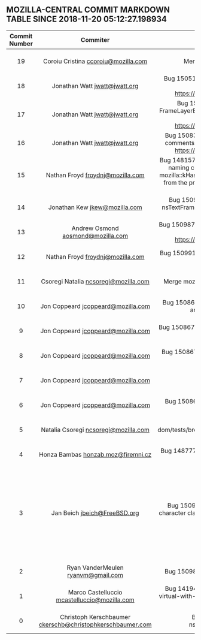 ## MOZILLA-CENTRAL COMMIT MARKDOWN TABLE SINCE 2018-11-20 05:12:27.198934

| Commit Number | Commiter | Commit Message | Node | Date | 
|:---:|:----:|:----------------------------------:|:------:|:----:| 
|19|Coroiu Cristina <ccoroiu@mozilla.com>|Merge inbound to mozilla-central a=merge|a60b595747ade6cdad6b51906bc9a880f6276f19|2018-11-27 00:34:45
|18|Jonathan Watt <jwatt@jwatt.org>|Bug 1505177. Remove gfxContext::CurrentDashOffset(). r=miko  Differential Revision: https://phabricator.services.mozilla.com/D11108|e13ba7026e77deebda6fbfa1518709e24f6846e5|2018-11-06 13:50:23
|17|Jonathan Watt <jwatt@jwatt.org>|Bug 1505374. Remove dead hasClip code from FrameLayerBuilder::AddPaintedDisplayItem. r=mattwoodrow  Differential Revision: https://phabricator.services.mozilla.com/D11168|b036888636d14a020679811996ae9063b6a12e6f|2018-11-05 15:00:33
|16|Jonathan Watt <jwatt@jwatt.org>|Bug 1508358. Avoid clang-format messing up Doxygen comments in SVG code. r=longsonr  Differential Revision: https://phabricator.services.mozilla.com/D12336|73cac4fab2def41df759926fe8e6fe8564c27610|2018-11-05 09:03:55
|15|Nathan Froyd <froydnj@mozilla.com>|Bug 1481577 - make nsTHashtable pretty-printer aware of naming changes; r=tromey  kHashBits was renamed to mozilla::kHashNumberBits, which seems awkward to access from the pretty-printer.  So we compute its value from the HashNumber type instead.|73de720af49df25489f2f47a84c14725e326478c|2018-11-26 20:16:13
|14|Jonathan Kew <jkew@mozilla.com>|Bug 1509167 - Cache an nsFontMetrics reference in nsTextFrame so that we don't have to re-create it on every DrawText call. r=jwatt|8a7a03bc253d12664de2a396b2483187499af996|2018-11-26 19:59:50
|13|Andrew Osmond <aosmond@mozilla.com>|Bug 1509878 - Upgrade libwebp to version 1.0.1 r=jrmuizel  Differential Revision: https://phabricator.services.mozilla.com/D12933|5fb44413dac138585f4783470e5c9e9d7cf501f3|2018-11-26 16:59:22
|12|Nathan Froyd <froydnj@mozilla.com>|Bug 1509916 - use less C-style casting in nsTHashtable.h; r=erahm|c4508d6ea52f4654ee131de9b7c4042ad5fc4f43|2018-11-26 19:39:11
|11|Csoregi Natalia <ncsoregi@mozilla.com>|Merge mozilla-central to mozilla-inbound. CLOSED TREE|b9f771437a1212f4de43cc8419803390358b0ca3|2018-11-26 18:23:19
|10|Jon Coppeard <jcoppeard@mozilla.com>|Bug 1508672 - Dynamically imported modules can throw any value as an exception r=jorendorff|9363b52649ac9b814d4b0b9105cca8416c436223|2018-11-26 18:11:45
|9|Jon Coppeard <jcoppeard@mozilla.com>|Bug 1508672 - Finish dynamic module import at a later time in the shell r=jorendorff|46ce47bd336841a2d71eb53e3bf76f360784e040|2018-11-26 18:11:45
|8|Jon Coppeard <jcoppeard@mozilla.com>|Bug 1508672 - Fix some minor test262 issues in dynamic import tests r=jorendorff|93445c3027525c80ac196074b58976a6c648fd83|2018-11-26 18:11:44
|7|Jon Coppeard <jcoppeard@mozilla.com>|Bug 1508672 - Make |new import()| a syntax error r=jorendorff|0ee93898e415524e9ffbf569cbcedadd35a67ac6|2018-11-26 18:11:44
|6|Jon Coppeard <jcoppeard@mozilla.com>|Bug 1508672 - Enable passing test262 dynamic import tests r=jorendorff|761da392dd7a800d04d1112d191d25f3cc632484|2018-11-26 18:11:44
|5|Natalia Csoregi <ncsoregi@mozilla.com>|Bug 1498426 - Disable dom/tests/browser/perfmetrics/browser_test_unresponsive.js on all platforms. r=jmaher|8a05e30b76c481fd9da971c7ec15a8ca42445530|2018-11-26 07:18:00
|4|Honza Bambas <honzab.moz@firemni.cz>|Bug 1487778 - Protect QueryPerformanceCounter against going backward, r=froydnj|c766f7eaa9f940c6bd075fb0e87c2ee9b19fcb57|2018-11-26 03:08:00
|3|Jan Beich <jbeich@FreeBSD.org>|Bug 1509757 - Don't rely on GNU regex extension for character classes. r=froydnj $ echo --with-system-nspr --with-system-nss | gnused -e 's/--with-system-nspr\S   //' --with-system-nss $ echo --with-system-nspr --with-system-nss | bsdsed -e 's/--with-system-nspr\S   //' sed: 1: "s/--with-system-nspr\S  ...": RE error: trailing backslash (\)|79b57272e805a27451a9ace83ee3cfed172ff8d5|2018-11-25 16:53:00
|2|Ryan VanderMeulen <ryanvm@gmail.com>|Bug 1509894 - Update pdf.js to version 2.1.86. r=bdahl|94f4e5b42ac7db98cb56a6d40ab475ef368d4280|2018-11-26 17:42:24
|1|Marco Castelluccio <mcastelluccio@mozilla.com>|Bug 1419475 - Re-enable some mochitest suites using virtual-with-gpu that were failing with Windows ccov builds. r=jmaher|102c7135d95248e596d0c3efcdaa4a634367f77d|2018-11-26 11:45:41
|0|Christoph Kerschbaumer <ckerschb@christophkerschbaumer.com>|Bug 1509504: Trunacte outStr within nsCSPContext::GetPolicyString. r=baku|9d911745f1d14397a313ff695cec0901316db1d7|2018-11-23 17:05:24


